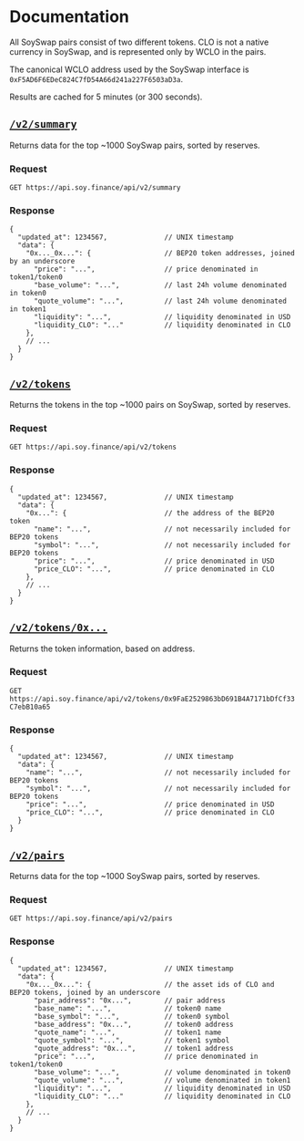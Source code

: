 # Documentation

All SoySwap pairs consist of two different tokens. CLO is not a native currency in SoySwap, and is represented only by WCLO in the pairs. 

The canonical WCLO address used by the SoySwap interface is `0xF5AD6F6EDeC824C7fD54A66d241a227F6503aD3a`.

Results are cached for 5 minutes (or 300 seconds).

## [`/v2/summary`](https://api.soy.finance/api/v2/summary)

Returns data for the top ~1000 SoySwap pairs, sorted by reserves. 

### Request

`GET https://api.soy.finance/api/v2/summary`

### Response

```json5
{
  "updated_at": 1234567,              // UNIX timestamp
  "data": {
    "0x..._0x...": {                  // BEP20 token addresses, joined by an underscore
      "price": "...",                 // price denominated in token1/token0
      "base_volume": "...",           // last 24h volume denominated in token0
      "quote_volume": "...",          // last 24h volume denominated in token1
      "liquidity": "...",             // liquidity denominated in USD
      "liquidity_CLO": "..."          // liquidity denominated in CLO
    },
    // ...
  }
}
```

## [`/v2/tokens`](https://api.soy.finance/api/v2/tokens)

Returns the tokens in the top ~1000 pairs on SoySwap, sorted by reserves.

### Request

`GET https://api.soy.finance/api/v2/tokens`

### Response

```json5
{
  "updated_at": 1234567,              // UNIX timestamp
  "data": {
    "0x...": {                        // the address of the BEP20 token
      "name": "...",                  // not necessarily included for BEP20 tokens
      "symbol": "...",                // not necessarily included for BEP20 tokens
      "price": "...",                 // price denominated in USD
      "price_CLO": "...",             // price denominated in CLO
    },
    // ...
  }
}
```

## [`/v2/tokens/0x...`](https://api.soy.finance/api/v2/tokens/0x9FaE2529863bD691B4A7171bDfCf33C7ebB10a65)

Returns the token information, based on address.

### Request

`GET https://api.soy.finance/api/v2/tokens/0x9FaE2529863bD691B4A7171bDfCf33C7ebB10a65`

### Response

```json5
{
  "updated_at": 1234567,              // UNIX timestamp
  "data": {
    "name": "...",                    // not necessarily included for BEP20 tokens
    "symbol": "...",                  // not necessarily included for BEP20 tokens
    "price": "...",                   // price denominated in USD
    "price_CLO": "...",               // price denominated in CLO
  }
}
```

## [`/v2/pairs`](https://api.soy.finance/api/v2/pairs)

Returns data for the top ~1000 SoySwap pairs, sorted by reserves.

### Request

`GET https://api.soy.finance/api/v2/pairs`

### Response

```json5
{
  "updated_at": 1234567,              // UNIX timestamp
  "data": {
    "0x..._0x...": {                  // the asset ids of CLO and BEP20 tokens, joined by an underscore
      "pair_address": "0x...",        // pair address
      "base_name": "...",             // token0 name
      "base_symbol": "...",           // token0 symbol
      "base_address": "0x...",        // token0 address
      "quote_name": "...",            // token1 name
      "quote_symbol": "...",          // token1 symbol
      "quote_address": "0x...",       // token1 address
      "price": "...",                 // price denominated in token1/token0
      "base_volume": "...",           // volume denominated in token0
      "quote_volume": "...",          // volume denominated in token1
      "liquidity": "...",             // liquidity denominated in USD
      "liquidity_CLO": "..."          // liquidity denominated in CLO
    },
    // ...
  }
}
```

